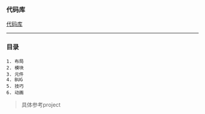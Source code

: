### 代码库
[代码库](http://nec.netease.com/library)

---
### 目录
```
1. 布局
2. 模块
3. 元件
4. BUG
5. 技巧
6. 动画
```
>具体参考project

